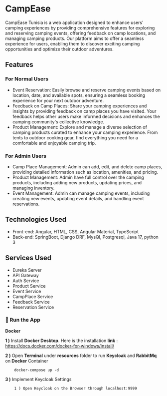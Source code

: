 # CampEase
CampEase Tunisia is a web application designed to enhance users' camping experiences by providing comprehensive features for exploring and reserving camping events, offering feedback on camp locations, and managing camping products. Our platform aims to offer a seamless experience for users, enabling them to discover exciting camping opportunities and optimize their outdoor adventures.

## Features
### For Normal Users
- Event Reservation: Easily browse and reserve camping events based on location, date, and available spots, ensuring a seamless booking experience for your next outdoor adventure.
- Feedback on Camp Places: Share your camping experiences and insights by providing feedback on camp places you have visited. Your feedback helps other users make informed decisions and enhances the camping community's collective knowledge.
- Product Management: Explore and manage a diverse selection of camping products curated to enhance your camping experience. From tents to outdoor cooking gear, find everything you need for a comfortable and enjoyable camping trip.
### For Admin Users
- Camp Place Management: Admin can add, edit, and delete camp places, providing detailed information such as location, amenities, and pricing.
- Product Management: Admin have full control over the camping products, including adding new products, updating prices, and managing inventory.
- Event Management: Admin can manage camping events, including creating new events, updating event details, and handling event reservations.
  
## Technologies Used
- Front-end: Angular, HTML, CSS, Angular Material, TypeScript
- Back-end: SpringBoot, Django DRF, MysQl, Postgresql, Java 17, python 3

 ## Services Used 
- Eureka Server
- API Gateway
- Auth Service
- Product Service
- Event Service
- CampPlace Service
- Feedback Service
- Reservation Service

### 🔨 Run the App

<b>Docker</b>

<b>1 )</b> Install <b>Docker Desktop</b>. Here is the installation <b>link</b> : https://docs.docker.com/docker-for-windows/install/

<b>2 )</b> Open <b>Terminal</b> under <b>resources</b> folder to run <b>Keycloak</b> and <b>RabbitMq</b> on <b>Docker</b> Container
```
    docker-compose up -d
```
<b>3 )</b> Implement Keycloak Settings
```
    1 ) Open Keycloak on the Browser through localhost:9999
